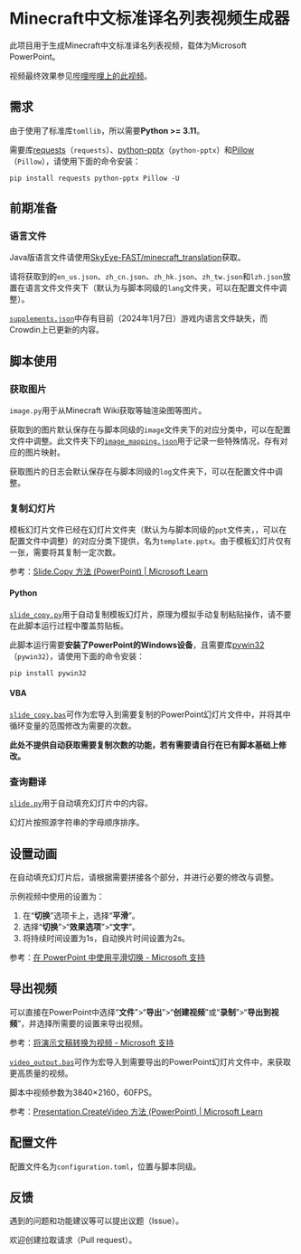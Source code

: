 # Minecraft中文标准译名列表视频生成器

此项目用于生成Minecraft中文标准译名列表视频，载体为Microsoft PowerPoint。

视频最终效果参见[哔哩哔哩上的此视频](https://www.bilibili.com/video/BV1Si4y1z75m/)。

## 需求

由于使用了标准库`tomllib`，所以需要**Python >= 3.11**。

需要库[requests](https://github.com/psf/requests)（`requests`）、[python-pptx](https://github.com/scanny/python-pptx)（`python-pptx`）和[Pillow](https://github.com/python-pillow/Pillow)（`Pillow`），请使用下面的命令安装：

``` shell
pip install requests python-pptx Pillow -U
```

## 前期准备

### 语言文件

Java版语言文件请使用[SkyEye-FAST/minecraft_translation](https://github.com/SkyEye-FAST/minecraft_translation)获取。

请将获取到的`en_us.json`、`zh_cn.json`、`zh_hk.json`、`zh_tw.json`和`lzh.json`放置在语言文件文件夹下（默认为与脚本同级的`lang`文件夹，可以在配置文件中调整）。

[`supplements.json`](/lang/supplements.json)中存有目前（2024年1月7日）游戏内语言文件缺失，而Crowdin上已更新的内容。

## 脚本使用

### 获取图片

`image.py`用于从Minecraft Wiki获取等轴渲染图等图片。

获取到的图片默认保存在与脚本同级的`image`文件夹下的对应分类中，可以在配置文件中调整。此文件夹下的[`image_mapping.json`](/image/image_mapping.json)用于记录一些特殊情况，存有对应的图片映射。

获取图片的日志会默认保存在与脚本同级的`log`文件夹下，可以在配置文件中调整。

### 复制幻灯片

模板幻灯片文件已经在幻灯片文件夹（默认为与脚本同级的`ppt`文件夹，，可以在配置文件中调整）的对应分类下提供，名为`template.pptx`。由于模板幻灯片仅有一张，需要将其复制一定次数。

参考：[Slide.Copy 方法 (PowerPoint) | Microsoft Learn](https://learn.microsoft.com/zh-cn/office/vba/api/powerpoint.slide.copy)

#### Python

[`slide_copy.py`](/slide_copy.py)用于自动复制模板幻灯片，原理为模拟手动复制粘贴操作，请不要在此脚本运行过程中覆盖剪贴板。

此脚本运行需要**安装了PowerPoint的Windows设备**，且需要库[pywin32](https://github.com/mhammond/pywin32)（`pywin32`），请使用下面的命令安装：

```shell
pip install pywin32
```

#### VBA

[`slide_copy.bas`](/ppt/slide_copy.bas)可作为宏导入到需要复制的PowerPoint幻灯片文件中，并将其中循环变量的范围修改为需要的次数。

**此处不提供自动获取需要复制次数的功能，若有需要请自行在已有脚本基础上修改。**

### 查询翻译

[`slide.py`](/slide.py)用于自动填充幻灯片中的内容。

幻灯片按照源字符串的字母顺序排序。

## 设置动画

在自动填充幻灯片后，请根据需要拼接各个部分，并进行必要的修改与调整。

示例视频中使用的设置为：

1. 在“**切换**”选项卡上，选择“**平滑**”。
2. 选择“**切换**”>“**效果选项**”>“**文字**”。
3. 将持续时间设置为1s，自动换片时间设置为2s。

参考：[在 PowerPoint 中使用平滑切换 - Microsoft 支持](https://support.microsoft.com/zh-cn/office/%E5%9C%A8-powerpoint-%E4%B8%AD%E4%BD%BF%E7%94%A8%E5%B9%B3%E6%BB%91%E5%88%87%E6%8D%A2-8dd1c7b2-b935-44f5-a74c-741d8d9244ea)

## 导出视频

可以直接在PowerPoint中选择“**文件**”>“**导出**”>“**创建视频**”或“**录制**”>“**导出到视频**”，并选择所需要的设置来导出视频。

参考：[将演示文稿转换为视频 - Microsoft 支持](https://support.microsoft.com/zh-cn/office/%E5%B0%86%E6%BC%94%E7%A4%BA%E6%96%87%E7%A8%BF%E8%BD%AC%E6%8D%A2%E4%B8%BA%E8%A7%86%E9%A2%91-c140551f-cb37-4818-b5d4-3e30815c3e83)

[`video_output.bas`](/ppt/video_output.bas)可作为宏导入到需要导出的PowerPoint幻灯片文件中，来获取更高质量的视频。

脚本中视频参数为3840×2160，60FPS。

参考：[Presentation.CreateVideo 方法 (PowerPoint) | Microsoft Learn](https://learn.microsoft.com/zh-cn/office/vba/api/PowerPoint.Presentation.CreateVideo)

## 配置文件

配置文件名为`configuration.toml`，位置与脚本同级。

## 反馈

遇到的问题和功能建议等可以提出议题（Issue）。

欢迎创建拉取请求（Pull request）。

